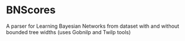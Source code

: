 BNScores
========

A parser for Learning Bayesian Networks from dataset with and without bounded tree widths (uses Gobnilp and Twilp tools)
